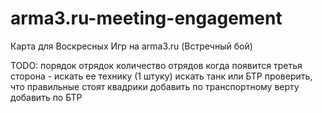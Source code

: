arma3.ru-meeting-engagement
===========================

Карта для Воскресных Игр на arma3.ru (Встречный бой)

TODO:
порядок отрядок
количество отрядов
когда появится третья сторона - искать ее технику (1 штуку)
искать танк или БТР
проверить, что правильные стоят квадрики
добавить по транспортному верту
добавить по БТР
